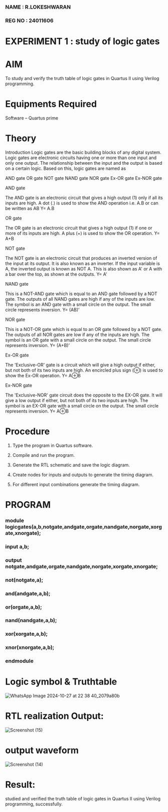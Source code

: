 ### NAME   : R.LOKESHWARAN
### REG NO : 24011606
# EXPERIMENT 1 : study of logic gates

# AIM

To study and verify the truth table of logic gates in Quartus II using Verilog programming.

# Equipments Required

Software – Quartus prime 

# Theory

Introduction Logic gates are the basic building blocks of any digital system. Logic gates are electronic circuits having one or more than one input and only one output. The relationship between the input and the output is based on a certain logic. Based on this, logic gates are named as

AND gate OR gate NOT gate NAND gate NOR gate Ex-OR gate Ex-NOR gate

 AND gate

The AND gate is an electronic circuit that gives a high output (1) only if all its inputs are high. A dot (.) is used to show the AND operation i.e. A.B or can be written as AB
Y= A.B

 OR gate 

The OR gate is an electronic circuit that gives a high output (1) if one or more of its inputs are high. A plus (+) is used to show the OR operation.
Y= A+B

 NOT gate

The NOT gate is an electronic circuit that produces an inverted version of the input at its output. It is also known as an inverter. If the input variable is A, the inverted output is known as NOT A. This is also shown as A' or A with a bar over the top, as shown at the outputs.
Y= A'

 NAND gate

This is a NOT-AND gate which is equal to an AND gate followed by a NOT gate. The outputs of all NAND gates are high if any of the inputs are low. The symbol is an AND gate with a small circle on the output. The small circle represents inversion.
Y= (AB)’

NOR gate

This is a NOT-OR gate which is equal to an OR gate followed by a NOT gate. The outputs of all NOR gates are low if any of the inputs are high. The symbol is an OR gate with a small circle on the output. The small circle represents inversion.
Y= (A+B)’

 Ex-OR gate

The 'Exclusive-OR' gate is a circuit which will give a high output if either, but not both of its two inputs are high. An encircled plus sign (⊕) is used to show the Ex-OR operation.
Y= A⊕B

 Ex-NOR gate

The 'Exclusive-NOR' gate circuit does the opposite to the EX-OR gate. It will give a low output if either, but not both of its two inputs are high. The symbol is an EX-OR gate with a small circle on the output. The small circle represents inversion.
Y= A⊕B

# Procedure 

1.	Type the program in Quartus software.

2.	Compile and run the program.

3.	Generate the RTL schematic and save the logic diagram.

4.	Create nodes for inputs and outputs to generate the timing diagram.

5.	For different input combinations generate the timing diagram.


# PROGRAM
### module logicgates(a,b,notgate,andgate,orgate,nandgate,norgate,xorgate,xnorgate);
### input a,b;
### output notgate,andgate,orgate,nandgate,norgate,xorgate,xnorgate;
### not(notgate,a);
### and(andgate,a,b);
### or(orgate,a,b);
### nand(nandgate,a,b);
### xor(xorgate,a,b);
### xnor(xnorgate,a,b);
### endmodule


 
# Logic symbol & Truthtable
![WhatsApp Image 2024-10-27 at 22 38 40_2079a80b](https://github.com/user-attachments/assets/1585d8b6-34b5-4808-99ff-16005f4d8725)

# RTL realization Output: 



![Screenshot (15)](https://github.com/user-attachments/assets/c5ae2a2d-f8ed-416b-a7cb-2c3b4d75d09e)


# output waveform



![Screenshot (14)](https://github.com/user-attachments/assets/e8401b90-77ba-4e45-a15a-45cdd5f88374)

# Result:
 studied and verified the truth table of logic gates in Quartus II using Verilog programming, successfully.
